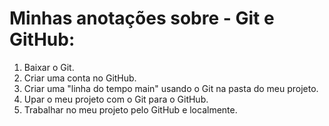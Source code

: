 # Minhas anotações sobre - Git e GitHub: #

1. Baixar o Git.
2. Criar uma conta no GitHub.
3. Criar uma "linha do tempo main" usando o Git na pasta do meu projeto.
4. Upar o meu projeto com o Git para o GitHub.
5. Trabalhar no meu projeto pelo GitHub e localmente.